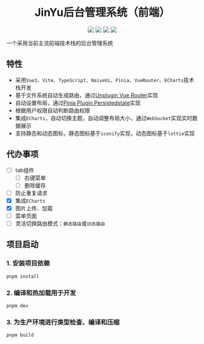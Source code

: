 <h1 align="center">JinYu后台管理系统（前端）</h1>
<p align="center">
    <img src="https://img.shields.io/github/stars/Xiao-Tree/JinYu-vue?style=flat-square" />
    <img src="https://img.shields.io/github/license/Xiao-Tree/JinYu-vue?style=flat" >
    <img src="https://img.shields.io/github/issues/Xiao-Tree/JinYu-vue" />
    <img src="https://img.shields.io/github/forks/Xiao-Tree/JinYu-vue?style=flat" />
</p>

一个采用当前主流前端技术栈的后台管理系统

## 特性

- 采用`Vue3`、`Vite`、`TypeScript`、`NaiveUi`、`Pinia`、`VueRouter`、`ECharts`技术栈开发
- 基于文件系统自动生成路由，通过[Unplugin Vue Router](https://github.com/posva/unplugin-vue-router)实现
- 自动设置布局，通过[Pinia Plugin Persistedstate](https://github.com/prazdevs/pinia-plugin-persistedstate)实现
- 根据用户权限自动判断路由权限
- 集成`ECharts`，自动切换主题，自动调整布局大小，通过`WebSocket`实现实时数据展示
- 支持静态和动态图标，静态图标基于`iconify`实现，动态图标基于`lottie`实现

## 代办事项

- [ ] tab组件
    - [ ] 右键菜单
    - [ ] 删除缓存
- [ ] 防止重复请求
- [x] 集成`ECharts`
- [x] 图片上传、加载
- [ ] 菜单页面
- [ ] 灵活切换路由模式：`静态路由`或`动态路由`

## 项目启动
### 1. 安装项目依赖

```shell
pnpm install
```

### 2. 编译和热加载用于开发

```shell
pnpm dev
```

### 3. 为生产环境进行类型检查、编译和压缩

```shell
pnpm build
```
